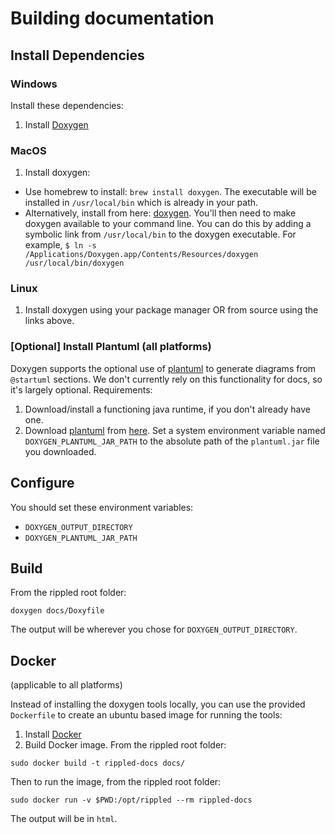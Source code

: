 # Building documentation

## Install Dependencies

### Windows

Install these dependencies:

1. Install [Doxygen](http://www.stack.nl/~dimitri/doxygen/download.html)

### MacOS

1. Install doxygen:
  * Use homebrew to install: `brew install doxygen`.  The executable will be
    installed in `/usr/local/bin` which is already in your path.
  * Alternatively, install from here: [doxygen](http://www.stack.nl/~dimitri/doxygen/download.html).
    You'll then need to make doxygen available to your command line.  You can
    do this by adding a symbolic link from `/usr/local/bin` to the doxygen
    executable.  For example, `$ ln -s /Applications/Doxygen.app/Contents/Resources/doxygen /usr/local/bin/doxygen`

### Linux

1. Install doxygen using your package manager OR from source using the links above.

### [Optional] Install Plantuml (all platforms)

Doxygen supports the optional use of [plantuml](http://plantuml.com) to
generate diagrams from `@startuml` sections. We don't currently rely on this
functionality for docs, so it's largely optional. Requirements:

1. Download/install a functioning java runtime, if you don't already have one.
2. Download [plantuml](http://plantuml.com) from
   [here](http://sourceforge.net/projects/plantuml/files/plantuml.jar/download).
   Set a system environment variable named `DOXYGEN_PLANTUML_JAR_PATH` to
   the absolute path of the `plantuml.jar` file you downloaded.


## Configure

You should set these environment variables:

- `DOXYGEN_OUTPUT_DIRECTORY`
- `DOXYGEN_PLANTUML_JAR_PATH`

## Build

From the rippled root folder:

```
doxygen docs/Doxyfile
```

The output will be wherever you chose for `DOXYGEN_OUTPUT_DIRECTORY`.

## Docker

(applicable to all platforms)

Instead of installing the doxygen tools locally, you can use the provided `Dockerfile` to create
an ubuntu based image for running the tools:

1. Install [Docker](https://docs.docker.com/engine/installation/)
2. Build Docker image. From the rippled root folder:

```
sudo docker build -t rippled-docs docs/
```

Then to run the image, from the rippled root folder:

```
sudo docker run -v $PWD:/opt/rippled --rm rippled-docs
```

The output will be in `html`.
